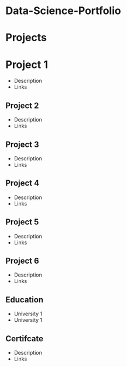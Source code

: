 # Data-Science-Portfolio

# Projects
# Project 1
- Description
- Links

## Project 2
- Description
- Links

## Project 3
- Description
- Links

## Project 4
- Description
- Links

## Project 5
- Description
- Links

## Project 6
- Description
- Links

## Education
- University 1
- University 1

## Certifcate
- Description
- Links
